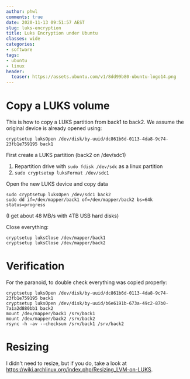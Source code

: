 ```yaml
---
author: phwl
comments: true
date: 2020-11-13 09:51:57 AEST
slug: luks-encryption
title: Luks Encryption under Ubuntu
classes: wide
categories:
- software
tags:
- ubuntu
- linux
header:
  teaser: https://assets.ubuntu.com/v1/8dd99b80-ubuntu-logo14.png
---
```


# Copy a LUKS volume
This is how to copy a LUKS partition from back1 to back2. 
We assume the original device is already opened using:
```
cryptsetup luksOpen /dev/disk/by-uuid/dc861b6d-0113-4da8-9c74-23fb1e759195 back1
```

First create a LUKS partition (back2 on /dev/sdc1)
 1. Repartition drive with ```sudo fdisk /dev/sdc``` as a linux partition
 1. ```sudo cryptsetup luksFormat /dev/sdc1```

Open the new LUKS device and copy data
```
sudo cryptsetup luksOpen /dev/sdc1 back2
sudo dd if=/dev/mapper/back1 of=/dev/mapper/back2 bs=64k status=progress
```
(I get about 48 MB/s with 4TB USB hard disks)

Close everything:

```
cryptsetup luksClose /dev/mapper/back1
cryptsetup luksClose /dev/mapper/back2
```

# Verification
For the paranoid, to double check everything was copied properly:
```
cryptsetup luksOpen /dev/disk/by-uuid/dc861b6d-0113-4da8-9c74-23fb1e759195 back1
cryptsetup luksOpen /dev/disk/by-uuid/b6e6191b-673a-49c2-87b0-7a1a2d880bb1 back2
mount /dev/mapper/back1 /srv/back1
mount /dev/mapper/back2 /srv/back2
rsync -h -av --checksum /srv/back1 /srv/back2
```

# Resizing
I didn't need to resize, but if you do, take a look at <https://wiki.archlinux.org/index.php/Resizing_LVM-on-LUKS>.
